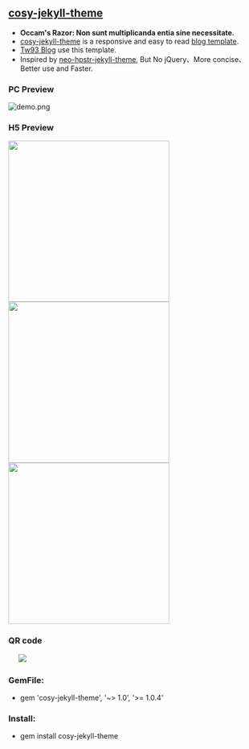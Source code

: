 ## [cosy-jekyll-theme](https://rubygems.org/gems/cosy-jekyll-theme)
- **Occam's Razor: Non sunt multiplicanda entia sine necessitate.**
- [cosy-jekyll-theme](https://rubygems.org/gems/cosy-jekyll-theme) is a responsive and easy to read [blog template](https://jekyllrb.com/docs/themes/
).
- [Tw93 Blog](http://tw93.github.io/) use this template.
- Inspired by [neo-hpstr-jekyll-theme](http://github.com/aron-bordin/neo-hpstr-jekyll-theme), But No jQuery、More concise、Better use and Faster.
   
### PC Preview

  ![demo.png](http://tw93.github.io/images/demo/5.jpg)

### H5 Preview

   <img src="http://tw93.github.io/images/demo/1.jpg" width="320"/><img src="http://tw93.github.io/images/demo/2.jpg" width="320"/><img src="http://tw93.github.io/images/demo/3.jpg" width="320"/>

### QR code

  &nbsp;&nbsp;&nbsp;&nbsp;&nbsp;![](http://tw93.github.io/images/demo/0.png)
  

### GemFile:
- gem 'cosy-jekyll-theme', '~> 1.0', '>= 1.0.4'
  
### Install:
- gem install cosy-jekyll-theme

